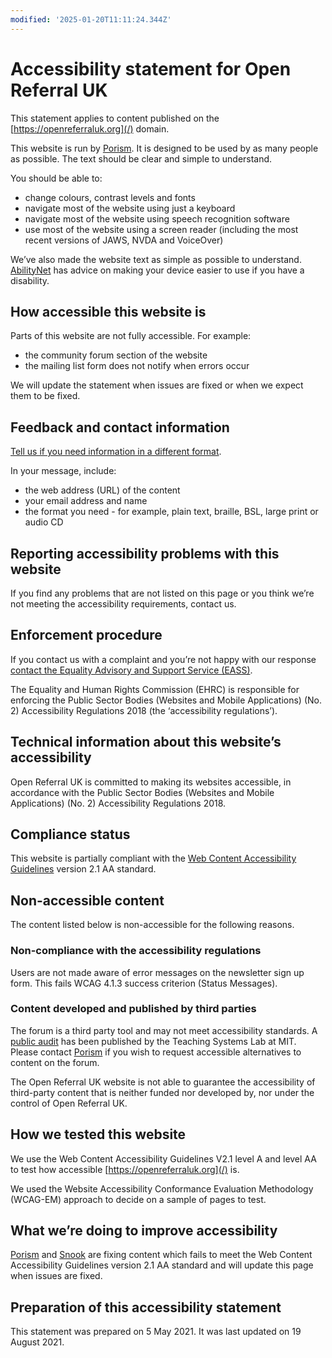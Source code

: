 ```yaml
---
modified: '2025-01-20T11:11:24.344Z'
---
```


# Accessibility statement for Open Referral UK

This statement applies to content published on the [https://openreferraluk.org](/) domain.

This website is run by [Porism](https://porism.com/). It is designed to be used by as many people as possible. The text should be clear and simple to understand.

You should be able to:

- change colours, contrast levels and fonts
- navigate most of the website using just a keyboard
- navigate most of the website using speech recognition software
- use most of the website using a screen reader (including the most recent versions of JAWS, NVDA and VoiceOver)

We’ve also made the website text as simple as possible to understand.
[AbilityNet](https://mcmw.abilitynet.org.uk/) has advice on making your device easier to use if you have a disability.

## How accessible this website is

Parts of this website are not fully accessible. For example:

- the community forum section of the website
- the mailing list form does not notify when errors occur

We will update the statement when issues are fixed or when we expect them to be fixed.

## Feedback and contact information

[Tell us if you need information in a different format](/contact).

In your message, include:

- the web address (URL) of the content
- your email address and name
- the format you need - for example, plain text, braille, BSL, large print or audio CD

## Reporting accessibility problems with this website

If you find any problems that are not listed on this page or you think we’re not meeting the accessibility requirements, contact us.

## Enforcement procedure

If you contact us with a complaint and you’re not happy with our response [contact the Equality Advisory and Support Service (EASS)](https://www.equalityadvisoryservice.com/).

The Equality and Human Rights Commission (EHRC) is responsible for enforcing the Public Sector Bodies (Websites and Mobile Applications) (No. 2) Accessibility Regulations 2018 (the ‘accessibility regulations’).

## Technical information about this website’s accessibility

Open Referral UK is committed to making its websites accessible, in accordance with the Public Sector Bodies (Websites and Mobile Applications) (No. 2) Accessibility Regulations 2018.

## Compliance status

This website is partially compliant with the [Web Content Accessibility Guidelines](https://www.w3.org/TR/WCAG21/) version 2.1 AA standard.

## Non-accessible content

The content listed below is non-accessible for the following reasons.

### Non-compliance with the accessibility regulations

Users are not made aware of error messages on the newsletter sign up form. This fails WCAG 4.1.3 success criterion (Status Messages).

### Content developed and published by third parties

The forum is a third party tool and may not meet accessibility standards. A [public audit](https://docs.google.com/document/d/1RY3Ez5UfgAgBt7zhfRyjxmT6jdBciy3aX6PNi65YK-4/edit#) has been published by the Teaching Systems Lab at MIT. Please contact [Porism](/contact) if you wish to request accessible alternatives to content on the forum.

The Open Referral UK website is not able to guarantee the accessibility of third-party content that is neither funded nor developed by, nor under the control of Open Referral UK.

## How we tested this website

We use the Web Content Accessibility Guidelines V2.1 level A and level AA to test how accessible [https://openreferraluk.org](/) is.

We used the Website Accessibility Conformance Evaluation Methodology (WCAG-EM) approach to decide on a sample of pages to test.

## What we’re doing to improve accessibility

[Porism](https://porism.com/) and [Snook](https://wearesnook.com/) are fixing content which fails to meet the Web Content Accessibility Guidelines version 2.1 AA standard and will update this page when issues are fixed.

## Preparation of this accessibility statement

This statement was prepared on 5 May 2021. It was last updated on 19 August 2021.
